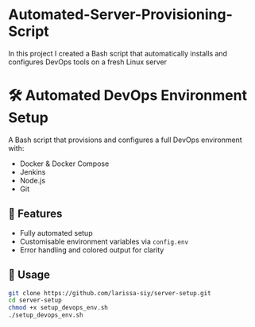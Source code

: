 # Automated-Server-Provisioning-Script
In this project I created a Bash script that automatically installs and configures DevOps tools on a fresh Linux server

# 🛠️ Automated DevOps Environment Setup

A Bash script that provisions and configures a full DevOps environment with:
- Docker & Docker Compose
- Jenkins
- Node.js
- Git

## 🧩 Features
- Fully automated setup
- Customisable environment variables via `config.env`
- Error handling and colored output for clarity

## 🚀 Usage
```bash
git clone https://github.com/larissa-siy/server-setup.git
cd server-setup
chmod +x setup_devops_env.sh
./setup_devops_env.sh
